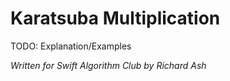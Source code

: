 # Karatsuba Multiplication

TODO: Explanation/Examples




*Written for Swift Algorithm Club by Richard Ash*
